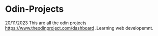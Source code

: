 # Odin-Projects
20/11/2023
This are all the odin projects https://www.theodinproject.com/dashboard .Learning web developemnt.
